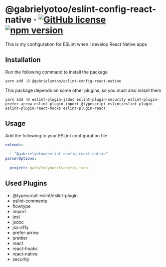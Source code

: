 # @gabrielyotoo/eslint-config-react-native &middot; [![GitHub license](https://img.shields.io/github/license/gabrielyotoo/eslint-config-react-native?color=%23f22&style=flat-square)](https://github.com/gabrielyotoo/eslint-config-react-native/blob/main/LICENSE)[ ![npm version](https://img.shields.io/npm/v/%40gabrielyotoo/eslint-config-react-native?color=%23f22&style=flat-square)](https://www.npmjs.com/package/@gabrielyotoo/eslint-config-react-native)

This is my configuration for ESLint when I develop React Native apps

## Installation

Run the following command to install the package

```shell
yarn add -D @gabrielyotoo/eslint-config-react-native
```

This package depends on some other plugins, so you must also install them

```shell
yarn add -D eslint-plugin-jsdoc eslint-plugin-security eslint-plugin-prefer-arrow eslint-plugin-import @typescript-eslint/eslint-plugin eslint-plugin-react-hooks eslint-plugin-react
```

## Usage

Add the following to your ESLint configuration file

```yaml
extends:
  ...
  - "@gabrielyotoo/eslint-config-react-native"
parserOptions:
  ...
  project: path/to/your/tsconfig.json
```

## Used Plugins

- @typescript-eslint/eslint-plugin
- eslint-comments
- flowtype
- import
- jest
- jsdoc
- jsx-a11y
- prefer-arrow
- prettier
- react
- react-hooks
- react-native
- security
